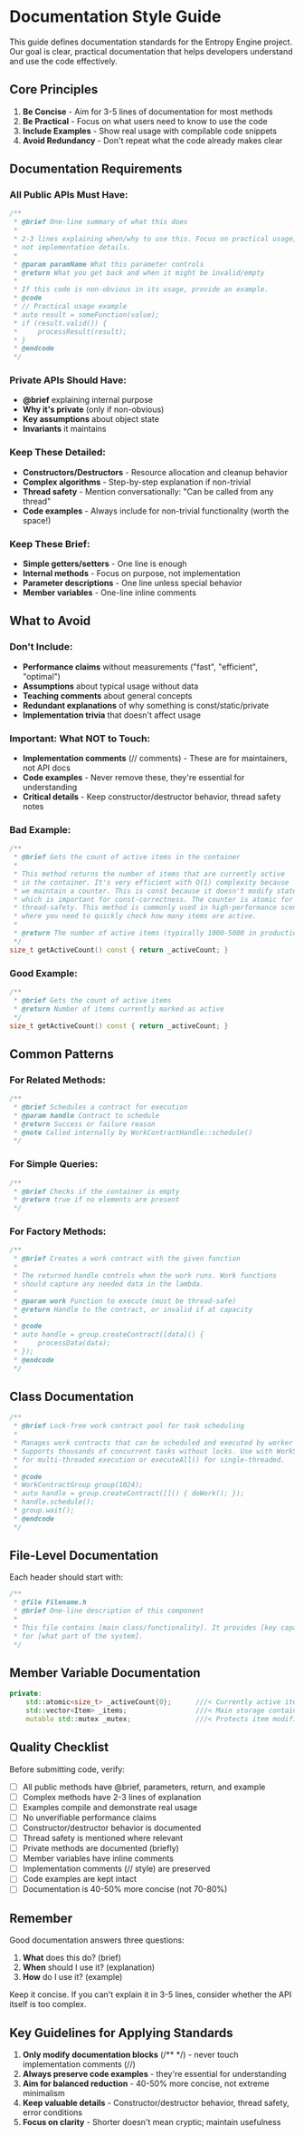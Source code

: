 # Documentation Style Guide

This guide defines documentation standards for the Entropy Engine project. Our goal is clear, practical documentation that helps developers understand and use the code effectively.

## Core Principles

1. **Be Concise** - Aim for 3-5 lines of documentation for most methods
2. **Be Practical** - Focus on what users need to know to use the code
3. **Include Examples** - Show real usage with compilable code snippets
4. **Avoid Redundancy** - Don't repeat what the code already makes clear

## Documentation Requirements

### All Public APIs Must Have:
```cpp
/**
 * @brief One-line summary of what this does
 * 
 * 2-3 lines explaining when/why to use this. Focus on practical usage,
 * not implementation details.
 * 
 * @param paramName What this parameter controls
 * @return What you get back and when it might be invalid/empty
 * 
 * If this code is non-obvious in its usage, provide an example.
 * @code
 * // Practical usage example
 * auto result = someFunction(value);
 * if (result.valid()) {
 *     processResult(result);
 * }
 * @endcode
 */
```

### Private APIs Should Have:
- **@brief** explaining internal purpose
- **Why it's private** (only if non-obvious)
- **Key assumptions** about object state
- **Invariants** it maintains

### Keep These Detailed:
- **Constructors/Destructors** - Resource allocation and cleanup behavior
- **Complex algorithms** - Step-by-step explanation if non-trivial
- **Thread safety** - Mention conversationally: "Can be called from any thread"
- **Code examples** - Always include for non-trivial functionality (worth the space!)

### Keep These Brief:
- **Simple getters/setters** - One line is enough
- **Internal methods** - Focus on purpose, not implementation
- **Parameter descriptions** - One line unless special behavior
- **Member variables** - One-line inline comments

## What to Avoid

### Don't Include:
- **Performance claims** without measurements ("fast", "efficient", "optimal")
- **Assumptions** about typical usage without data
- **Teaching comments** about general concepts
- **Redundant explanations** of why something is const/static/private
- **Implementation trivia** that doesn't affect usage

### Important: What NOT to Touch:
- **Implementation comments** (// comments) - These are for maintainers, not API docs
- **Code examples** - Never remove these, they're essential for understanding
- **Critical details** - Keep constructor/destructor behavior, thread safety notes

### Bad Example:
```cpp
/**
 * @brief Gets the count of active items in the container
 * 
 * This method returns the number of items that are currently active
 * in the container. It's very efficient with O(1) complexity because
 * we maintain a counter. This is const because it doesn't modify state,
 * which is important for const-correctness. The counter is atomic for
 * thread-safety. This method is commonly used in high-performance scenarios
 * where you need to quickly check how many items are active.
 * 
 * @return The number of active items (typically 1000-5000 in production)
 */
size_t getActiveCount() const { return _activeCount; }
```

### Good Example:
```cpp
/**
 * @brief Gets the count of active items
 * @return Number of items currently marked as active
 */
size_t getActiveCount() const { return _activeCount; }
```

## Common Patterns

### For Related Methods:
```cpp
/**
 * @brief Schedules a contract for execution
 * @param handle Contract to schedule
 * @return Success or failure reason
 * @note Called internally by WorkContractHandle::schedule()
 */
```

### For Simple Queries:
```cpp
/**
 * @brief Checks if the container is empty
 * @return true if no elements are present
 */
```

### For Factory Methods:
```cpp
/**
 * @brief Creates a work contract with the given function
 * 
 * The returned handle controls when the work runs. Work functions
 * should capture any needed data in the lambda.
 * 
 * @param work Function to execute (must be thread-safe)
 * @return Handle to the contract, or invalid if at capacity
 * 
 * @code
 * auto handle = group.createContract([data]() {
 *     processData(data);
 * });
 * @endcode
 */
```

## Class Documentation

```cpp
/**
 * @brief Lock-free work contract pool for task scheduling
 * 
 * Manages work contracts that can be scheduled and executed by worker threads.
 * Supports thousands of concurrent tasks without locks. Use with WorkService
 * for multi-threaded execution or executeAll() for single-threaded.
 * 
 * @code
 * WorkContractGroup group(1024);
 * auto handle = group.createContract([]() { doWork(); });
 * handle.schedule();
 * group.wait();
 * @endcode
 */
```

## File-Level Documentation

Each header should start with:
```cpp
/**
 * @file Filename.h
 * @brief One-line description of this component
 * 
 * This file contains [main class/functionality]. It provides [key capability]
 * for [what part of the system].
 */
```

## Member Variable Documentation

```cpp
private:
    std::atomic<size_t> _activeCount{0};      ///< Currently active items
    std::vector<Item> _items;                 ///< Main storage container
    mutable std::mutex _mutex;                ///< Protects item modifications
```

## Quality Checklist

Before submitting code, verify:
- [ ] All public methods have @brief, parameters, return, and example
- [ ] Complex methods have 2-3 lines of explanation
- [ ] Examples compile and demonstrate real usage
- [ ] No unverifiable performance claims
- [ ] Constructor/destructor behavior is documented
- [ ] Thread safety is mentioned where relevant
- [ ] Private methods are documented (briefly)
- [ ] Member variables have inline comments
- [ ] Implementation comments (// style) are preserved
- [ ] Code examples are kept intact
- [ ] Documentation is 40-50% more concise (not 70-80%)

## Remember

Good documentation answers three questions:
1. **What** does this do? (brief)
2. **When** should I use it? (explanation)
3. **How** do I use it? (example)

Keep it concise. If you can't explain it in 3-5 lines, consider whether the API itself is too complex.

## Key Guidelines for Applying Standards

1. **Only modify documentation blocks** (/** */) - never touch implementation comments (//)
2. **Always preserve code examples** - they're essential for understanding
3. **Aim for balanced reduction** - 40-50% more concise, not extreme minimalism
4. **Keep valuable details** - Constructor/destructor behavior, thread safety, error conditions
5. **Focus on clarity** - Shorter doesn't mean cryptic; maintain usefulness
